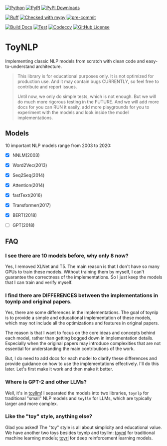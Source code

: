 

[![Python](https://img.shields.io/pypi/pyversions/toynlp.svg?color=%2334D058)](https://pypi.org/project/toynlp/)
[![PyPI](https://img.shields.io/pypi/v/toynlp?color=%2334D058&label=pypi%20package)](https://pypi.org/project/toynlp/)
[![PyPI Downloads](https://static.pepy.tech/badge/toynlp)](https://pepy.tech/projects/toynlp)

[![Ruff](https://img.shields.io/endpoint?url=https://raw.githubusercontent.com/astral-sh/ruff/main/assets/badge/v2.json)](https://github.com/astral-sh/ruff)
[![Checked with mypy](https://www.mypy-lang.org/static/mypy_badge.svg)](https://mypy-lang.org/)
[![pre-commit](https://img.shields.io/badge/pre--commit-enabled-brightgreen?logo=pre-commit)](https://github.com/pre-commit/pre-commit)

[![Build Docs](https://github.com/ai-glimpse/toynlp/actions/workflows/build_docs.yaml/badge.svg)](https://github.com/ai-glimpse/toynlp/actions/workflows/build_docs.yaml)
[![Test](https://github.com/ai-glimpse/toynlp/actions/workflows/test.yaml/badge.svg)](https://github.com/ai-glimpse/toynlp/actions/workflows/test.yaml)
[![Codecov](https://codecov.io/gh/ai-glimpse/toynlp/branch/master/graph/badge.svg)](https://codecov.io/gh/ai-glimpse/toynlp)
[![GitHub License](https://img.shields.io/github/license/ai-glimpse/toynlp)](https://github.com/ai-glimpse/toynlp/blob/master/LICENSE)


# ToyNLP

Implementing classic NLP models from scratch with clean code and easy-to-understand architecture.

> This library is for educational purposes only. It is not optimized for production use.
> And it may contain bugs CURRENTLY, so feel free to contribute and report issues.
>
> Until now, we only do simple tests, which is not enough. But we will do much more rigorous testing in the FUTURE.
> And we will add more docs for you can RUN it easily, add more playgrounds for you to experiment with the models and look inside the model implementations.


## Models

10 important NLP models range from 2003 to 2020:

- [x] NNLM(2003)
- [x] Word2Vec(2013)
- [x] Seq2Seq(2014)
- [x] Attention(2014)
- [x] fastText(2016)
- [x] Transformer(2017)
- [x] BERT(2018)
- [ ] GPT(2018)



## FAQ

### I see there are 10 models before, why only 8 now?

Yes, I removed XLNet and T5. The main reason is that I don't have so many GPUs to train these models. Without training them by myself, I can't guarantee the correctness of the implementations.
So I just keep the models that I can train and verify myself.


### I find there are DIFFERENCES between the implementations in toynlp and original papers.

Yes, there are some differences in the implementations. The goal of toynlp is to provide a simple and educational implementation of these models, which may not include all the optimizations and features in original papers.

The reason is that I want to focus on the core ideas and concepts behind each model, rather than getting bogged down in implementation details. Especially when the original papers may introduce complexities that are not essential for understanding the main contributions of the work.

But, I do need to add docs for each model to clarify these differences and provide guidance on how to use the implementations effectively. I'll do this later. Let's first make it work and then make it better.


### Where is GPT-2 and other LLMs?

Well, it's in [toyllm](https://github.com/ai-glimpse/toyllm)!
I separated the models into two libraries, `toynlp` for traditional "small" NLP models and `toyllm` for LLMs, which are typically larger and more complex.

### Like the "toy" style, anything else?

Glad you asked! The "toy" style is all about simplicity and educational value.
We have another two toys besides toynlp and toyllm: [toyml](https://github.com/ai-glimpse/toyml) for traditional machine learning models; [toyrl](https://github.com/ai-glimpse/toyrl) for deep reinforcement learning models.
